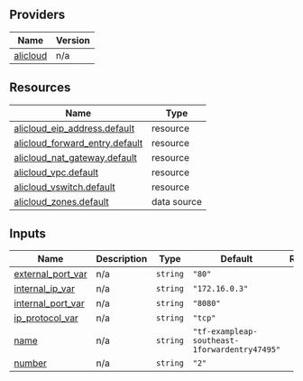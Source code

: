 <!-- BEGIN_TF_DOCS -->
## Providers

| Name | Version |
|------|---------|
| <a name="provider_alicloud"></a> [alicloud](#provider\_alicloud) | n/a |

## Resources

| Name | Type |
|------|------|
| [alicloud_eip_address.default](https://registry.terraform.io/providers/hashicorp/alicloud/latest/docs/resources/eip_address) | resource |
| [alicloud_forward_entry.default](https://registry.terraform.io/providers/hashicorp/alicloud/latest/docs/resources/forward_entry) | resource |
| [alicloud_nat_gateway.default](https://registry.terraform.io/providers/hashicorp/alicloud/latest/docs/resources/nat_gateway) | resource |
| [alicloud_vpc.default](https://registry.terraform.io/providers/hashicorp/alicloud/latest/docs/resources/vpc) | resource |
| [alicloud_vswitch.default](https://registry.terraform.io/providers/hashicorp/alicloud/latest/docs/resources/vswitch) | resource |
| [alicloud_zones.default](https://registry.terraform.io/providers/hashicorp/alicloud/latest/docs/data-sources/zones) | data source |

## Inputs

| Name | Description | Type | Default | Required |
|------|-------------|------|---------|:--------:|
| <a name="input_external_port_var"></a> [external\_port\_var](#input\_external\_port\_var) | n/a | `string` | `"80"` | no |
| <a name="input_internal_ip_var"></a> [internal\_ip\_var](#input\_internal\_ip\_var) | n/a | `string` | `"172.16.0.3"` | no |
| <a name="input_internal_port_var"></a> [internal\_port\_var](#input\_internal\_port\_var) | n/a | `string` | `"8080"` | no |
| <a name="input_ip_protocol_var"></a> [ip\_protocol\_var](#input\_ip\_protocol\_var) | n/a | `string` | `"tcp"` | no |
| <a name="input_name"></a> [name](#input\_name) | n/a | `string` | `"tf-exampleap-southeast-1forwardentry47495"` | no |
| <a name="input_number"></a> [number](#input\_number) | n/a | `string` | `"2"` | no |
<!-- END_TF_DOCS -->    